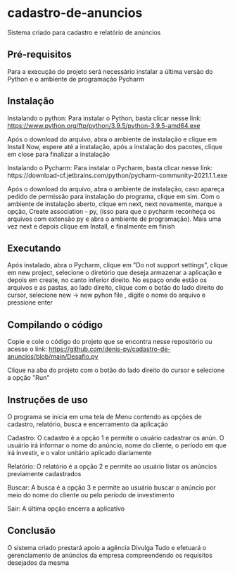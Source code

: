 # cadastro-de-anuncios
Sistema criado para cadastro e relatório de anúncios

## Pré-requisitos

Para  a  execução do projeto será necessário instalar  a última versão do Python e o ambiente de programação Pycharm

## Instalação
Instalando o python:
Para instalar o Python, basta clicar nesse link: https://www.python.org/ftp/python/3.9.5/python-3.9.5-amd64.exe
<p>
Após o download do arquivo, abra o ambiente de instalação e clique em Install Now, espere até a instalação, após a instalação dos pacotes, clique em close para finalizar a instalação<p> 
Instalando o Pycharm: Para instalar o Pycharm, basta clicar nesse link: https://download-cf.jetbrains.com/python/pycharm-community-2021.1.1.exe
<p>
Após o download do arquivo, abra o ambiente de instalação, caso apareça pedido de permissão para instalação do programa, clique em sim. Com o ambiente de instalação aberto, clique em next, next novamente, marque a opção, Create association - py, (isso para que o pycharm reconheça os arquivos com extensão py e abra o ambiente de programação). Mais uma vez next e depois clique em Install, e finalmente em finish
<p>

## Executando
Após instalado, abra o Pycharm, clique em "Do not support settings", clique em new project, selecione o diretório que deseja armazenar a aplicação e depois em create, no canto inferior direito. No espaço onde estão os arquivos e as pastas, ao lado direito, clique com o botão do lado direito do cursor, selecione new -> new pyhon file , digite o nome do arquivo e pressione enter

## Compilando o código
Copie e cole o código do projeto que se encontra nesse repositório ou acesse o link: https://github.com/denis-py/cadastro-de-anuncios/blob/main/Desafio.py
<p>
  Clique na aba do projeto com o botão do lado direito do cursor e selecione a opção "Run"
  
##  Instruções de uso
O programa se inicia em uma tela de Menu contendo as opções  de cadastro, relatório, busca e  encerramento da aplicação
<p>
  Cadastro: O cadastro é a opção 1 e permite o usuário cadastrar os anún. O usuário  irá informar o  nome do anúncio, nome do cliente,  o período em que irá investir, e o valor unitário aplicado diariamente 
  <p>
    Relatório: O relatório é a opção 2 e permite ao usuário listar os anúncios previamente cadastrados
    <p>
       Buscar: A busca é a opção 3 e permite ao usuário buscar o anúncio por meio do nome do cliente ou pelo período de investimento
      <p>
Sair: A última opção encerra a aplicativo
        
## Conclusão
O sistema criado prestará apoio a agência Divulga Tudo e efetuará o gerenciamento de anúncios da empresa compreendendo os requisitos desejados da mesma
